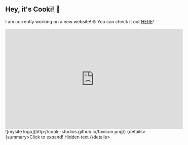 
__Hey, it's Cooki! 👋__
-----
I am currently working on a new website! 🌐 You can check it out [HERE](https://cooki-studios.github.io)!
<br>
<iframe width="560" height="315" src="https://www.cooki-studios.github.io" frameborder="0" allowfullscreen> </iframe>
![mysite logo](http://cooki-studios.github.io/favicon.png/)
&#123;details>
  &#123;summary>Click to expand!</summary>
Hidden text
&#123;/details>

